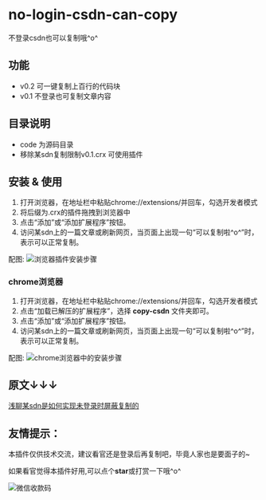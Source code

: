 # no-login-csdn-can-copy
不登录csdn也可以复制哦^o^

## 功能
- v0.2 可一键复制上百行的代码块
- v0.1 不登录也可复制文章内容

## 目录说明

- code                     为源码目录
- 移除某sdn复制限制v0.1.crx  可使用插件

## 安装 & 使用

1. 打开浏览器，在地址栏中粘贴chrome://extensions/并回车，勾选开发者模式
2. 将后缀为.crx的插件拖拽到浏览器中
3. 点击“添加”或“添加扩展程序”按钮。
4. 访问某sdn上的一篇文章或刷新网页，当页面上出现一句“可以复制啦^o^”时，表示可以正常复制。


配图:
![浏览器插件安装步骤](https://img.alicdn.com/imgextra/i1/759415648/O1CN013VFgMD1rappRGktk6_!!759415648.png)


### chrome浏览器

1. 打开浏览器，在地址栏中粘贴chrome://extensions/并回车，勾选开发者模式
2. 点击“加载已解压的扩展程序”，选择 **copy-csdn** 文件夹即可。
3. 点击“添加”或“添加扩展程序”按钮。
4. 访问某sdn上的一篇文章或刷新网页，当页面上出现一句“可以复制啦^o^”时，表示可以正常复制。


配图:
![chrome浏览器中的安装步骤](https://img.alicdn.com/imgextra/i1/759415648/O1CN01Onaj6t1rappRwbmXC_!!759415648.png)


## 原文↓↓↓
[浅聊某sdn是如何实现未登录时屏蔽复制的](https://www.yilingsj.com/xwzj/2023-06-13/copy-prohibited.html)



## 友情提示：
本插件仅供技术交流，建议看官还是登录后再复制吧，毕竟人家也是要面子的~

如果看官觉得本插件好用,可以点个**star**或打赏一下哦^o^


![微信收款码](https://www.yilingsj.com//d/file/xwzj/2023-06-13/wx.png)